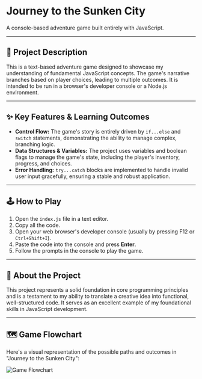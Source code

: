 # Journey to the Sunken City

A console-based adventure game built entirely with JavaScript.

---

## 📖 Project Description
This is a text-based adventure game designed to showcase my understanding of fundamental JavaScript concepts. The game's narrative branches based on player choices, leading to multiple outcomes. It is intended to be run in a browser's developer console or a Node.js environment.

---

## ✨ Key Features & Learning Outcomes
* **Control Flow:** The game's story is entirely driven by `if...else` and `switch` statements, demonstrating the ability to manage complex, branching logic.
* **Data Structures & Variables:** The project uses variables and boolean flags to manage the game's state, including the player's inventory, progress, and choices.
* **Error Handling:** `try...catch` blocks are implemented to handle invalid user input gracefully, ensuring a stable and robust application.

---

## 🕹️ How to Play
1.  Open the `index.js` file in a text editor.
2.  Copy all the code.
3.  Open your web browser's developer console (usually by pressing F12 or `Ctrl+Shift+I`).
4.  Paste the code into the console and press **Enter**.
5.  Follow the prompts in the console to play the game.

---

## 🚀 About the Project
This project represents a solid foundation in core programming principles and is a testament to my ability to translate a creative idea into functional, well-structured code. It serves as an excellent example of my foundational skills in JavaScript development.

---

## 🗺️ Game Flowchart
Here's a visual representation of the possible paths and outcomes in "Journey to the Sunken City":

![Game Flowchart](flowchart.png)
